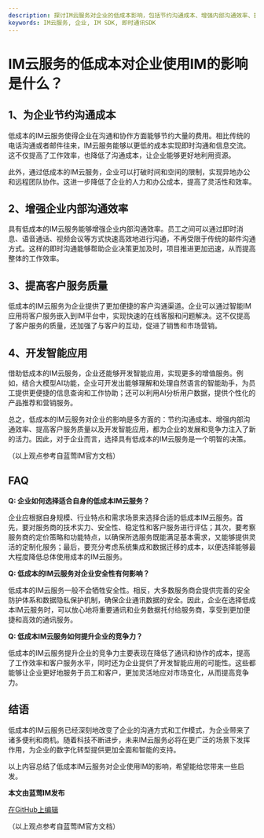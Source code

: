 ```yaml
---
description: 探讨IM云服务对企业的低成本影响，包括节约沟通成本、增强内部沟通效率、提高客户服务质量和开发智能应用。
keywords: IM云服务, 企业, IM SDK, 即时通讯SDK
---
```

# IM云服务的低成本对企业使用IM的影响是什么？

## 1、为企业节约沟通成本

低成本的IM云服务使得企业在沟通和协作方面能够节约大量的费用。相比传统的电话沟通或者邮件往来，IM云服务能够以更低的成本实现即时沟通和信息交流。这不仅提高了工作效率，也降低了沟通成本，让企业能够更好地利用资源。

此外，通过低成本的IM云服务，企业可以打破时间和空间的限制，实现异地办公和远程团队协作。这进一步降低了企业的人力和办公成本，提高了灵活性和效率。

## 2、增强企业内部沟通效率

具有低成本的IM云服务能够增强企业内部沟通效率。员工之间可以通过即时消息、语音通话、视频会议等方式快速高效地进行沟通，不再受限于传统的邮件沟通方式。这样的即时沟通能够帮助企业决策更加及时，项目推进更加迅速，从而提高整体的工作效率。

## 3、提高客户服务质量

低成本的IM云服务为企业提供了更加便捷的客户沟通渠道。企业可以通过智能IM应用将客户服务嵌入到IM平台中，实现快速的在线客服和问题解决。这不仅提高了客户服务的质量，还加强了与客户的互动，促进了销售和市场营销。

## 4、开发智能应用

借助低成本的IM云服务，企业还能够开发智能应用，实现更多的增值服务。例如，结合大模型AI功能，企业可开发出能够理解和处理自然语言的智能助手，为员工提供更便捷的信息查询和工作协助；还可以利用AI分析用户数据，提供个性化的产品推荐和营销服务。

总之，低成本的IM云服务对企业的影响是多方面的：节约沟通成本、增强内部沟通效率、提高客户服务质量以及开发智能应用，都为企业的发展和竞争力注入了新的活力。因此，对于企业而言，选择具有低成本的IM云服务是一个明智的决策。

（以上观点参考自蓝莺IM官方文档）

## FAQ

**Q: 企业如何选择适合自身的低成本IM云服务？**

企业应根据自身规模、行业特点和需求场景来选择合适的低成本IM云服务。首先，要对服务商的技术实力、安全性、稳定性和客户服务进行评估；其次，要考察服务商的定价策略和功能特点，以确保所选服务既能满足基本需求，又能够提供灵活的定制化服务；最后，要充分考虑系统集成和数据迁移的成本，以便选择能够最大程度降低总体使用成本的IM云服务。

**Q: 低成本的IM云服务对企业安全性有何影响？**

低成本的IM云服务一般不会牺牲安全性。相反，大多数服务商会提供完善的安全防护体系和数据隐私保护机制，确保企业通讯数据的安全。因此，企业在选择低成本IM云服务时，可以放心地将重要通讯和业务数据托付给服务商，享受到更加便捷和高效的通讯服务。

**Q: 低成本IM云服务如何提升企业的竞争力？**

低成本的IM云服务提升企业的竞争力主要表现在降低了通讯和协作的成本，提高了工作效率和客户服务水平，同时还为企业提供了开发智能应用的可能性。这些都能够让企业更好地服务于员工和客户，更加灵活地应对市场变化，从而提高竞争力。

## 结语

低成本的IM云服务已经深刻地改变了企业的沟通方式和工作模式，为企业带来了诸多便利和商机。随着科技不断进步，未来IM云服务必将在更广泛的场景下发挥作用，为企业的数字化转型提供更加全面和智能的支持。

以上内容总结了低成本IM云服务对企业使用IM的影响，希望能给您带来一些启发。

**本文由蓝莺IM发布**

[在GitHub上编辑](https://github.com/lanyingim/articles)

（以上观点参考自蓝莺IM官方文档）